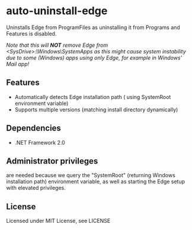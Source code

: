 # auto-uninstall-edge
Uninstalls Edge from ProgramFiles as uninstalling it from Programs and Features is disabled.

*Note that this will __NOT__ remove Edge from &lt;SysDrive&gt;:\Windows\SystemApps as this might cause system instability due to some (Windows) apps using only Edge, for example in Windows' Mail app!*

## Features
- Automatically detects Edge installation path ( using SystemRoot environment variable)
- Supports multiple versions (matching install directory dynamically)

## Dependencies
- .NET Framework 2.0

## Administrator privileges
are needed because we query the "SystemRoot" (returning Windows installation path) environment variable, as well as starting the Edge setup with elevated privileges.

## License
Licensed under MIT License, see LICENSE
